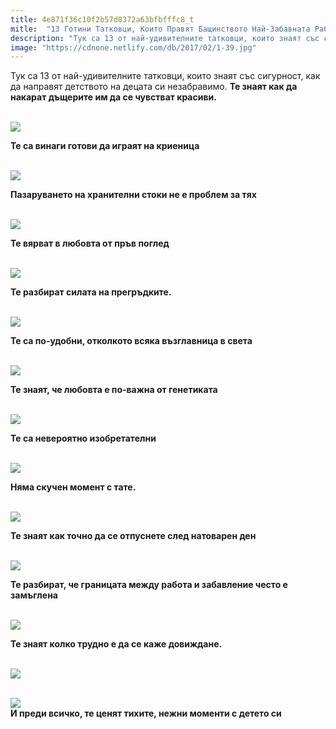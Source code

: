 ```yaml
---
title: 4e871f36c10f2b57d8372a63bfbfffc8_t
mitle:  "13 Готини Татковци, Които Правят Бащинството Най-Забавната Работа На Света!"
description: "Тук са 13 от най-удивителните татковци, които знаят със сигурност, как да направят детството на децата си незабравимо. Те знаят как да накарат дъщерите им да се чувст�"
image: "https://cdnone.netlify.com/db/2017/02/1-39.jpg"
---
```


 <p>Тук са 13 от най-удивителните татковци, които знаят със сигурност, как да направят детството на децата си незабравимо. <strong>Те знаят как да накарат дъщерите им да се чувстват красиви.</strong></p>      <p> <br/><img src="https://cdnone.netlify.com/db/2017/02/1-39.jpg"/><br/></p>  <p><strong>Те са винаги готови да играят на криеница</strong></p> <p> <br/><img src="https://cdnone.netlify.com/db/2017/02/2-41.jpg"/><br/></p>      <p><strong>Пазаруването на хранителни стоки не е проблем за тях</strong></p> <p> <br/><img src="https://cdnone.netlify.com/db/2017/02/3-41.jpg"/><br/></p> <p><strong>Те вярват в любовта от пръв поглед</strong></p> <p> <br/><img src="https://cdnone.netlify.com/db/2017/02/4-40.jpg"/><br/></p>      <p> <strong>Те разбират силата на прегръдките.</strong></p> <p> <br/><img src="https://cdnone.netlify.com/db/2017/02/5-40.jpg"/><br/></p> <p><strong>Те са по-удобни, отколкото всяка възглавница в света</strong></p> <p> <br/><img src="https://cdnone.netlify.com/db/2017/02/6-38.jpg"/><br/></p>  <p><strong>Те знаят, че любовта е по-важна от генетиката</strong></p> <p> <br/><img src="https://cdnone.netlify.com/db/2017/02/7-37.jpg"/><br/></p>      <p><strong>Те са невероятно изобретателни</strong></p> <p> <br/><img src="https://cdnone.netlify.com/db/2017/02/8-36.jpg"/><br/></p> <p><strong>Няма скучен момент с тате.</strong></p> <p> <br/><img src="https://cdnone.netlify.com/db/2017/02/9-35.jpg"/><br/></p>      <p><strong>Те знаят как точно да се отпуснете след натоварен ден</strong></p> <p> <br/><img src="https://cdnone.netlify.com/db/2017/02/10-31.jpg"/><br/></p> <p><strong>Те разбират, че границата между работа и забавление често е замъглена</strong></p> <p> <br/><img src="https://cdnone.netlify.com/db/2017/02/11-30.jpg"/><br/></p> <p><strong>Те знаят колко трудно е да се каже довиждане.</strong></p> <p> <br/><img src="https://cdnone.netlify.com/db/2017/02/12-24.jpg"/><br/></p>  <p> <br/><img src="https://cdnone.netlify.com/db/2017/02/13-24.jpg"/><br/> <strong>И преди всичко, те ценят тихите, нежни моменти с детето си</strong></p>       
